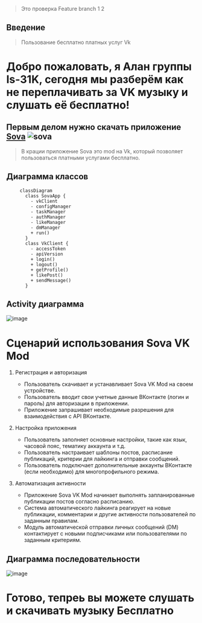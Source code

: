 

>Это проверка Feature branch
>1
>2
## Введение
>Пользование бесплатно платных услуг Vk

# Добро пожаловать, я Алан группы Is-31K, сегодня мы разберём как не переплачивать за VK музыку и слушать её бесплатно!
## Первым делом нужно скачать приложение [Sova](https://trashbox.ru/link/sova-v-re-android) ![sova](https://telegra.ph/file/0835dc150899866c47f4b.png)
>В крации приложение Sova это mod на Vk, который позволяет пользоваться платными услугами бесплатно.

## Диаграмма классов
```mermaid
     classDiagram
       class SovaApp {
         - vkClient
         - configManager
         - taskManager
         - authManager
         - likeManager
         - dmManager
         + run()
       }
       class VkClient {
         - accessToken
         - apiVersion
         + login()
         + logout()
         + getProfile()
         + likePost()
         + sendMessage()
       }
```

## Activity диаграмма
![image](https://i.imgur.com/Y4qbe4c.png)

#  Сценарий использования Sova VK Mod

1. Регистрация и авторизация
   - Пользователь скачивает и устанавливает Sova VK Mod на своем устройстве.
   - Пользователь вводит свои учетные данные ВКонтакте (логин и пароль) для авторизации в приложении.
   - Приложение запрашивает необходимые разрешения для взаимодействия с API ВКонтакте.

2. Настройка приложения
   - Пользователь заполняет основные настройки, такие как язык, часовой пояс, тематику аккаунта и т.д.
   - Пользователь настраивает шаблоны постов, расписание публикаций, критерии для лайкинга и отправки сообщений.
   - Пользователь подключает дополнительные аккаунты ВКонтакте (если необходимо) для многопрофильного режима.

3. Автоматизация активности
   - Приложение Sova VK Mod начинает выполнять запланированные публикации постов согласно расписанию.
   - Система автоматического лайкинга реагирует на новые публикации, комментарии и другие активности пользователей по заданным правилам.
   - Модуль автоматической отправки личных сообщений (DM) контактирует с новыми подписчиками или пользователями по заданным критериям.

## Диаграмма последовательности 
![image](https://i.imgur.com/39XfWt7.png)
# Готово, тепреь вы можете слушать и скачивать музыку Бесплатно

